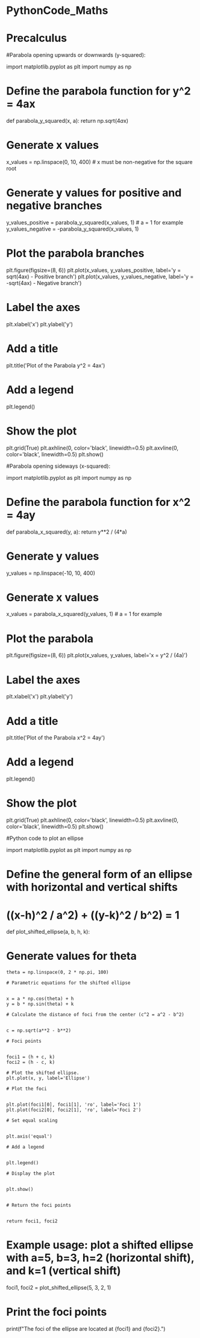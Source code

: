 # PythonCode_Maths
# Precalculus 
#Parabola opening upwards or downwards (y-squared):


import matplotlib.pyplot as plt
import numpy as np


# Define the parabola function for y^2 = 4ax


def parabola_y_squared(x, a):
    return np.sqrt(4*a*x)


# Generate x values


x_values = np.linspace(0, 10, 400)  # x must be non-negative for the square root


# Generate y values for positive and negative branches


y_values_positive = parabola_y_squared(x_values, 1)  # a = 1 for example
y_values_negative = -parabola_y_squared(x_values, 1)


# Plot the parabola branches


plt.figure(figsize=(8, 6))
plt.plot(x_values, y_values_positive, label='y = sqrt(4ax) - Positive branch')
plt.plot(x_values, y_values_negative, label='y = -sqrt(4ax) - Negative branch')


# Label the axes


plt.xlabel('x')
plt.ylabel('y')


# Add a title


plt.title('Plot of the Parabola y^2 = 4ax')


# Add a legend


plt.legend()


# Show the plot


plt.grid(True)
plt.axhline(0, color='black', linewidth=0.5)
plt.axvline(0, color='black', linewidth=0.5)
plt.show()


#Parabola opening sideways (x-squared):


import matplotlib.pyplot as plt
import numpy as np


# Define the parabola function for x^2 = 4ay


def parabola_x_squared(y, a):
    return y**2 / (4*a)


# Generate y values


y_values = np.linspace(-10, 10, 400)


# Generate x values


x_values = parabola_x_squared(y_values, 1)  # a = 1 for example


# Plot the parabola


plt.figure(figsize=(8, 6))
plt.plot(x_values, y_values, label='x = y^2 / (4a)')


# Label the axes


plt.xlabel('x')
plt.ylabel('y')


# Add a title


plt.title('Plot of the Parabola x^2 = 4ay')


# Add a legend


plt.legend()


# Show the plot


plt.grid(True)
plt.axhline(0, color='black', linewidth=0.5)
plt.axvline(0, color='black', linewidth=0.5)
plt.show()


#Python code to plot an ellipse 


import matplotlib.pyplot as plt
import numpy as np


# Define the general form of an ellipse with horizontal and vertical shifts


# ((x-h)^2 / a^2) + ((y-k)^2 / b^2) = 1


def plot_shifted_ellipse(a, b, h, k):
 
   # Generate values for theta


    theta = np.linspace(0, 2 * np.pi, 100)
    
    # Parametric equations for the shifted ellipse


    x = a * np.cos(theta) + h
    y = b * np.sin(theta) + k
    
    # Calculate the distance of foci from the center (c^2 = a^2 - b^2)


    c = np.sqrt(a**2 - b**2)
    
    # Foci points


    foci1 = (h + c, k)
    foci2 = (h - c, k)
    
    # Plot the shifted ellipse.
    plt.plot(x, y, label='Ellipse')
    
    # Plot the foci


    plt.plot(foci1[0], foci1[1], 'ro', label='Foci 1')
    plt.plot(foci2[0], foci2[1], 'ro', label='Foci 2')
    
    # Set equal scaling


    plt.axis('equal')
    
    # Add a legend


    plt.legend()
    
    # Display the plot


    plt.show()


    # Return the foci points


    return foci1, foci2


# Example usage: plot a shifted ellipse with a=5, b=3, h=2 (horizontal shift), and k=1 (vertical shift)


foci1, foci2 = plot_shifted_ellipse(5, 3, 2, 1)


# Print the foci points


print(f"The foci of the ellipse are located at {foci1} and {foci2}.")
